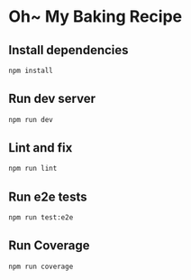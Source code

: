 # Oh~ My Baking Recipe

## Install dependencies

```sh
npm install
```

## Run dev server

```sh
npm run dev
```

## Lint and fix

```sh
npm run lint
```

## Run e2e tests

```sh
npm run test:e2e
```

## Run Coverage

```sh
npm run coverage
```
